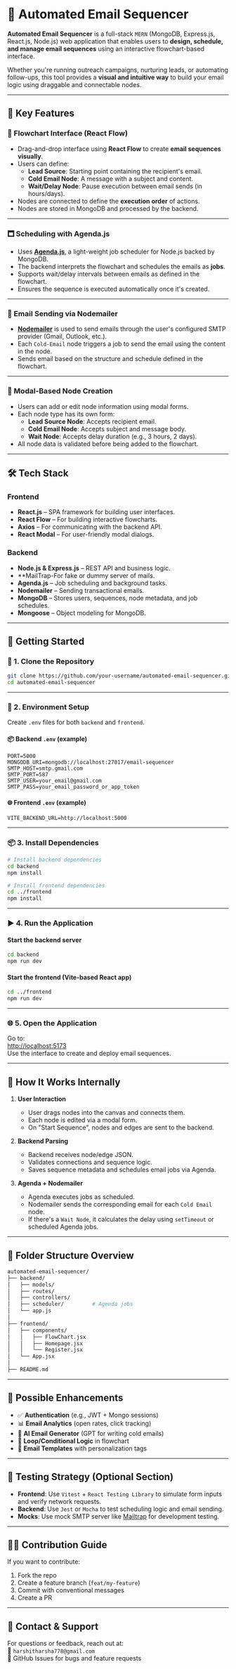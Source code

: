 # 📧 Automated Email Sequencer

**Automated Email Sequencer** is a full-stack `MERN` (MongoDB, Express.js, React.js, Node.js) web application that enables users to **design, schedule, and manage email sequences** using an interactive flowchart-based interface.

Whether you're running outreach campaigns, nurturing leads, or automating follow-ups, this tool provides a **visual and intuitive way** to build your email logic using draggable and connectable nodes.

---

## 🌟 Key Features

### 🔗 Flowchart Interface (React Flow)
- Drag-and-drop interface using **React Flow** to create **email sequences visually**.
- Users can define:
  - **Lead Source**: Starting point containing the recipient's email.
  - **Cold Email Node**: A message with a subject and content.
  - **Wait/Delay Node**: Pause execution between email sends (in hours/days).
- Nodes are connected to define the **execution order** of actions.
- Nodes are stored in MongoDB and processed by the backend.

---

### 🗖️ Scheduling with Agenda.js
- Uses [**Agenda.js**](https://github.com/agenda/agenda), a light-weight job scheduler for Node.js backed by MongoDB.
- The backend interprets the flowchart and schedules the emails as **jobs**.
- Supports wait/delay intervals between emails as defined in the flowchart.
- Ensures the sequence is executed automatically once it's created.

---

### 📨 Email Sending via Nodemailer
- [**Nodemailer**](https://nodemailer.com/about/) is used to send emails through the user's configured SMTP provider (Gmail, Outlook, etc.).
- Each `Cold-Email` node triggers a job to send the email using the content in the node.
- Sends email based on the structure and schedule defined in the flowchart.

---

### 🧾 Modal-Based Node Creation
- Users can add or edit node information using modal forms.
- Each node type has its own form:
  - **Lead Source Node**: Accepts recipient email.
  - **Cold Email Node**: Accepts subject and message body.
  - **Wait Node**: Accepts delay duration (e.g., 3 hours, 2 days).
- All node data is validated before being added to the flowchart.

---

## 🛠️ Tech Stack

### Frontend
- **React.js** – SPA framework for building user interfaces.
- **React Flow** – For building interactive flowcharts.
- **Axios** – For communicating with the backend API.
- **React Modal** – For user-friendly modal dialogs.

### Backend
- **Node.js & Express.js** – REST API and business logic.
- **MailTrap-For fake or dummy server of mails.
- **Agenda.js** – Job scheduling and background tasks.
- **Nodemailer** – Sending transactional emails.
- **MongoDB** – Stores users, sequences, node metadata, and job schedules.
- **Mongoose** – Object modeling for MongoDB.

---

## 🚀 Getting Started

### 📁 1. Clone the Repository
```bash
git clone https://github.com/your-username/automated-email-sequencer.git
cd automated-email-sequencer
```

---

### 🔐 2. Environment Setup

Create `.env` files for both `backend` and `frontend`.

#### 📦 Backend `.env` (example)
```env
PORT=5000
MONGODB_URI=mongodb://localhost:27017/email-sequencer
SMTP_HOST=smtp.gmail.com
SMTP_PORT=587
SMTP_USER=your_email@gmail.com
SMTP_PASS=your_email_password_or_app_token
```

#### 🌐 Frontend `.env` (example)
```env
VITE_BACKEND_URL=http://localhost:5000
```

---

### 📦 3. Install Dependencies

```bash
# Install backend dependencies
cd backend
npm install

# Install frontend dependencies
cd ../frontend
npm install
```

---

### ▶️ 4. Run the Application

#### Start the backend server
```bash
cd backend
npm run dev
```

#### Start the frontend (Vite-based React app)
```bash
cd ../frontend
npm run dev
```

---

### 🌐 5. Open the Application

Go to:  
[http://localhost:5173](http://localhost:5173)  
Use the interface to create and deploy email sequences.

---

## 📌 How It Works Internally

1. **User Interaction**
   - User drags nodes into the canvas and connects them.
   - Each node is edited via a modal form.
   - On "Start Sequence", nodes and edges are sent to the backend.

2. **Backend Parsing**
   - Backend receives node/edge JSON.
   - Validates connections and sequence logic.
   - Saves sequence metadata and schedules email jobs via Agenda.

3. **Agenda + Nodemailer**
   - Agenda executes jobs as scheduled.
   - Nodemailer sends the corresponding email for each `Cold Email` node.
   - If there's a `Wait Node`, it calculates the delay using `setTimeout` or scheduled Agenda jobs.

---

## 📀 Folder Structure Overview

```bash
automated-email-sequencer/
├── backend/
│   ├── models/
│   ├── routes/
│   ├── controllers/
│   ├── scheduler/         # Agenda jobs
│   └── app.js
│
├── frontend/
│   ├── components/
│   │   ├── FlowChart.jsx
│   │   ├── Homepage.jsx
│   │   └── Register.jsx
│   └── App.jsx
│
├── README.md
```

---

## 🔄 Possible Enhancements

- ✅ **Authentication** (e.g., JWT + Mongo sessions)
- 📊 **Email Analytics** (open rates, click tracking)
- 🧠 **AI Email Generator** (GPT for writing cold emails)
- 🔁 **Loop/Conditional Logic** in flowchart
- 🔔 **Email Templates** with personalization tags

---

## 🥪 Testing Strategy (Optional Section)

- **Frontend**: Use `Vitest` + `React Testing Library` to simulate form inputs and verify network requests.
- **Backend**: Use `Jest` or `Mocha` to test scheduling logic and email sending.
- **Mocks**: Use mock SMTP server like [Mailtrap](https://mailtrap.io/) for development testing.

---

## 🙋‍♂️ Contribution Guide

If you want to contribute:
1. Fork the repo
2. Create a feature branch (`feat/my-feature`)
3. Commit with conventional messages
4. Create a PR

---

## 📧 Contact & Support

For questions or feedback, reach out at:  
📧 `harshitharsha778@gmail.com`  
🔗 GitHub Issues for bugs and feature requests

